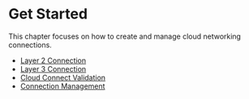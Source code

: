 # Get Started

This chapter focuses on how to create and manage cloud networking connections.

* [Layer 2 Connection](create-a-layer-2-connection/)
* [Layer 3 Connection](create-a-layer-3-connection/)
* [Cloud Connect Validation](validate-connection-in-public-cloud.md)
* [Connection Management](connection-management/)

